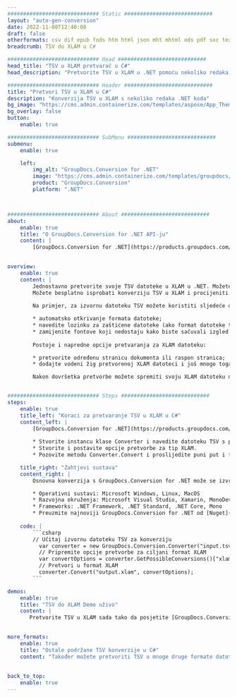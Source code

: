 ```yaml
---
############################# Static ############################
layout: "auto-gen-conversion"
date: 2022-11-08T12:40:08
draft: false
otherformats: csv dif epub fods htm html json mht mhtml ods pdf sxc tex tsv xlam xls xlsb xlsm xlsx xlt xltm xltx xml xps
breadcrumb: TSV do XLAM u C#

############################# Head ############################
head_title: "TSV u XLAM pretvarač u C#"
head_description: "Pretvorite TSV u XLAM u .NET pomoću nekoliko redaka koda. Koristite GroupDocs Document Conversion API za pretvaranje preko 160 formata datoteka."

############################# Header ############################
title: "Pretvori TSV u XLAM u C#"
description: "Konverzija TSV u XLAM s nekoliko redaka .NET koda"
bg_image: "https://cms.admin.containerize.com/templates/aspose/App_Themes/V3/images/bg/header1.png"
bg_overlay: false
button:
    enable: true

############################# SubMenu ############################
submenu:
    enable: true

    left:
        img_alt: "GroupDocs.Conversion for .NET"
        image: "https://cms.admin.containerize.com/templates/groupdocs/images/product-logos/90x90-noborder/groupdocs-conversion-net.png"
        product: "GroupDocs.Conversion"
        platform: ".NET"



############################# About ############################
about:
    enable: true
    title: "O GroupDocs.Conversion for .NET API-ju"
    content: |
        [GroupDocs.Conversion for .NET](https://products.groupdocs.com/conversion/net/) može se koristiti za pretvaranje Microsoft Worda, Excela, PowerPointa, PDF-a, Visio i drugih formata. GroupDocs.Conversion je samostalni API koji je prikladan za pozadinske i interne sustave gdje su potrebne visoke performanse. Ne ovisi o softveru poput Microsofta ili Open Officea.
    

overview:
    enable: true
    content: |
        Jednostavno pretvorite svoje TSV datoteke u XLAM u .NET. Možete koristiti samo nekoliko C# linija koda na bilo kojoj platformi po vašem izboru kao što su - Windows, Linux, macOS.
        Možete besplatno isprobati konverziju TSV u XLAM i procijeniti kvalitetu rezultata konverzije. Uz jednostavne scenarije konverzije datoteka, možete isprobati naprednije opcije za učitavanje izvorne TSV datoteke i za spremanje izlaznog XLAM rezultata. 
        
        Na primjer, za izvornu datoteku TSV možete koristiti sljedeće opcije učitavanja:

        * automatsko otkrivanje formata datoteke;
        * navedite lozinku za zaštićene datoteke (ako format datoteke to podržava);
        * zamijenite fontove koji nedostaju kako biste sačuvali izgled dokumenta.
        
        Postoje i napredne opcije pretvaranja za XLAM datoteku:

        * pretvorite određenu stranicu dokumenta ili raspon stranica;
        * dodajte vodeni žig pretvorenoj XLAM datoteci i još mnogo toga.

        Nakon dovršetka pretvorbe možete spremiti svoju XLAM datoteku na lokalnu stazu datoteke ili bilo koju pohranu treće strane kao što su FTP, Amazon S3, Google Drive, Dropbox itd. Imajte na umu - da pretvorite TSV u {{ TO}} nema potrebe za instaliranjem bilo kakvog dodatnog softvera - poput MS Officea, Open Officea, Adobe Acrobat Readera itd.


############################# Steps ############################
steps:
    enable: true
    title_left: "Koraci za pretvaranje TSV u XLAM u C#"
    content_left: |
        [GroupDocs.Conversion for .NET](https://products.groupdocs.com/conversion/net/) programerima olakšava pretvaranje TSV datoteke u XLAM s nekoliko redaka koda.
        
        * Stvorite instancu klase Converter i navedite datoteku TSV s punim putem
        * Stvorite i postavite opcije pretvorbe za tip XLAM.
        * Pozovite metodu Converter.Convert i proslijedite puni put i format (XLAM) kao parametar

    title_right: "Zahtjevi sustava"
    content_right: |
        Osnovna konverzija s GroupDocs.Conversion for .NET može se izvršiti u samo nekoliko jednostavnih koraka. Naši API-ji podržani su na svim glavnim platformama i operativnim sustavima. Prije izvršavanja koda u nastavku, provjerite imate li sljedeće preduvjete instalirane na vašem sustavu.

        * Operativni sustavi: Microsoft Windows, Linux, MacOS
        * Razvojna okruženja: Microsoft Visual Studio, Xamarin, MonoDevelop
        * Frameworks: .NET Framework, .NET Standard, .NET Core, Mono
        * Preuzmite najnoviji GroupDocs.Conversion for .NET od [Nuget](https://www.nuget.org/packages/groupdocs.conversion)
         
    code: |
        ```csharp    
        // Učitaj izvornu datoteku TSV za konverziju
          var converter = new GroupDocs.Conversion.Converter("input.tsv");
          // Pripremite opcije pretvorbe za ciljani format XLAM
          var convertOptions = converter.GetPossibleConversions()["xlam"].ConvertOptions;
          // Pretvori u format XLAM
          converter.Convert("output.xlam", convertOptions);
        ```

demos:
    enable: true
    title: "TSV do XLAM Demo uživo"
    content: |
       Pretvorite TSV u XLAM sada tako da posjetite [GroupDocs.Conversion App](https://products.groupdocs.app/conversion/family) web mjesto. Online demo ima sljedeće prednosti
          

more_formats:
    enable: true
    title: "Ostale podržane TSV konverzije u C#"
    content: "Također možete pretvoriti TSV u mnoge druge formate datoteka. Pogledajte popis u nastavku."
       
       
back_to_top:
    enable: true
---
```

